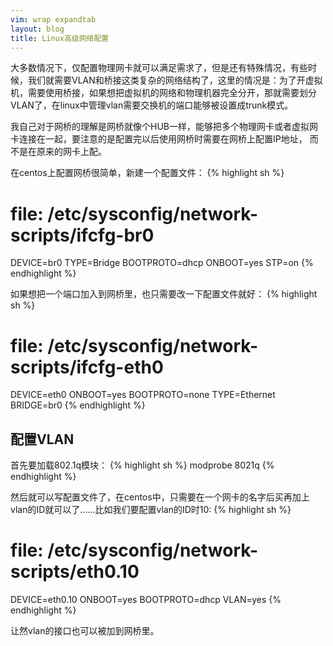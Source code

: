 ```yaml
---
vim: wrap expandtab
layout: blog
title: Linux高级网络配置
---
```


大多数情况下，仅配置物理网卡就可以满足需求了，但是还有特殊情况，有些时候，我们就需要VLAN和桥接这类复杂的网络结构了，这里的情况是：为了开虚拟机，需要使用桥接，如果想把虚拟机的网络和物理机器完全分开，那就需要划分VLAN了，在linux中管理vlan需要交换机的端口能够被设置成trunk模式。

我自己对于网桥的理解是网桥就像个HUB一样，能够把多个物理网卡或者虚拟网卡连接在一起，要注意的是配置完以后使用网桥时需要在网桥上配置IP地址， 而不是在原来的网卡上配。

在centos上配置网桥很简单，新建一个配置文件：
{% highlight sh %}
# file: /etc/sysconfig/network-scripts/ifcfg-br0
DEVICE=br0
TYPE=Bridge
BOOTPROTO=dhcp
ONBOOT=yes
STP=on
{% endhighlight %}

如果想把一个端口加入到网桥里，也只需要改一下配置文件就好：
{% highlight sh %}
# file: /etc/sysconfig/network-scripts/ifcfg-eth0
DEVICE=eth0
ONBOOT=yes
BOOTPROTO=none
TYPE=Ethernet
BRIDGE=br0
{% endhighlight %}

## 配置VLAN
首先要加载802.1q模块：
{% highlight sh %}
modprobe 8021q
{% endhighlight %}

然后就可以写配置文件了，在centos中，只需要在一个网卡的名字后买再加上vlan的ID就可以了……比如我们要配置vlan的ID时10:
{% highlight sh %}
# file: /etc/sysconfig/network-scripts/eth0.10
DEVICE=eth0.10
ONBOOT=yes
BOOTPROTO=dhcp
VLAN=yes
{% endhighlight %}

让然vlan的接口也可以被加到网桥里。
